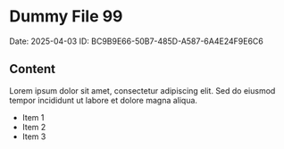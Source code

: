# Dummy File 99

Date: 2025-04-03
ID: BC9B9E66-50B7-485D-A587-6A4E24F9E6C6

## Content

Lorem ipsum dolor sit amet, consectetur adipiscing elit.
Sed do eiusmod tempor incididunt ut labore et dolore magna aliqua.

* Item 1
* Item 2
* Item 3

